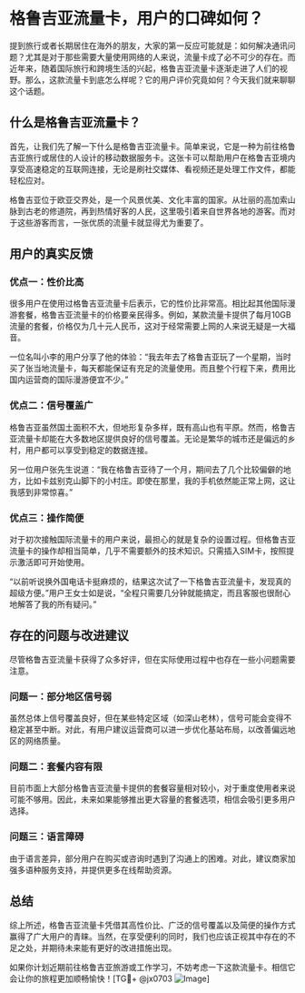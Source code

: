 # 格鲁吉亚流量卡，用户的口碑如何？

提到旅行或者长期居住在海外的朋友，大家的第一反应可能就是：如何解决通讯问题？尤其是对于那些需要大量使用网络的人来说，流量卡成了必不可少的存在。而近年来，随着国际旅行和跨境生活的兴起，格鲁吉亚流量卡逐渐走进了人们的视野。那么，这款流量卡到底怎么样呢？它的用户评价究竟如何？今天我们就来聊聊这个话题。

## 什么是格鲁吉亚流量卡？

首先，让我们先了解一下什么是格鲁吉亚流量卡。简单来说，它是一种为前往格鲁吉亚旅行或居住的人设计的移动数据服务卡。这张卡可以帮助用户在格鲁吉亚境内享受高速稳定的互联网连接，无论是刷社交媒体、看视频还是处理工作文件，都能轻松应对。

格鲁吉亚位于欧亚交界处，是一个风景优美、文化丰富的国家。从壮丽的高加索山脉到古老的修道院，再到热情好客的人民，这里吸引着来自世界各地的游客。而对于这些游客而言，一张优质的流量卡就显得尤为重要了。

## 用户的真实反馈

### 优点一：性价比高

很多用户在使用过格鲁吉亚流量卡后表示，它的性价比非常高。相比起其他国际漫游套餐，格鲁吉亚流量卡的价格要亲民得多。例如，某款流量卡提供了每月10GB流量的套餐，价格仅为几十元人民币，这对于经常需要上网的人来说无疑是一大福音。

一位名叫小李的用户分享了他的体验：“我去年去了格鲁吉亚玩了一个星期，当时买了张当地流量卡，每天都能保证有充足的流量使用。而且整个行程下来，费用比国内运营商的国际漫游便宜不少。”

### 优点二：信号覆盖广

格鲁吉亚虽然国土面积不大，但地形复杂多样，既有高山也有平原。然而，格鲁吉亚流量卡却能在大多数地区提供良好的信号覆盖。无论是繁华的城市还是偏远的乡村，用户都可以享受到稳定的数据连接。

另一位用户张先生说道：“我在格鲁吉亚待了一个月，期间去了几个比较偏僻的地方，比如卡兹别克山脚下的小村庄。即使在那里，我的手机依然能正常上网，这让我感到非常惊喜。”

### 优点三：操作简便

对于初次接触国际流量卡的用户来说，最担心的就是复杂的设置过程。但格鲁吉亚流量卡的操作却相当简单，几乎不需要额外的技术知识。只需插入SIM卡，按照提示激活即可开始使用。

“以前听说换外国电话卡挺麻烦的，结果这次试了一下格鲁吉亚流量卡，发现真的超级方便。”用户王女士如是说，“全程只需要几分钟就能搞定，而且客服也很耐心地解答了我的所有疑问。”

## 存在的问题与改进建议

尽管格鲁吉亚流量卡获得了众多好评，但在实际使用过程中也存在一些小问题需要注意。

### 问题一：部分地区信号弱

虽然总体上信号覆盖良好，但在某些特定区域（如深山老林），信号可能会变得不稳定甚至中断。对此，有用户建议运营商可以进一步优化基站布局，以改善偏远地区的网络质量。

### 问题二：套餐内容有限

目前市面上大部分格鲁吉亚流量卡提供的套餐容量相对较小，对于重度使用者来说可能不够用。因此，未来如果能够推出更大容量的套餐选项，相信会吸引更多用户选择。

### 问题三：语言障碍

由于语言差异，部分用户在购买或咨询时遇到了沟通上的困难。对此，建议商家加强多语种服务支持，并提供更多在线帮助资源。

## 总结

综上所述，格鲁吉亚流量卡凭借其高性价比、广泛的信号覆盖以及简便的操作方式赢得了广大用户的青睐。当然，在享受便利的同时，我们也应该正视其中存在的不足之处，并期待未来能有更好的改进措施出现。

如果你计划近期前往格鲁吉亚旅游或工作学习，不妨考虑一下这款流量卡。相信它会让你的旅程更加顺畅愉快！[TG💪+ @jx0703 ![Image](https://github.com/user-attachments/assets/dbca1d08-cadb-493c-b0ec-ad6f7a83f270)]